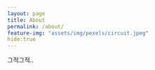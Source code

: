 ```yaml
---
layout: page
title: About
permalink: /about/
feature-img: "assets/img/pexels/circuit.jpeg"
hide:true
---
```


그적그적..
